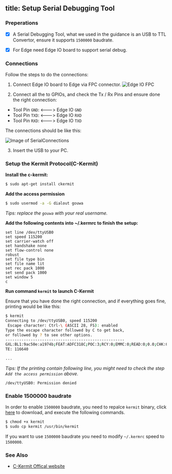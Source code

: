 title: Setup Serial Debugging Tool
---

### Preperations
- [x] A Serial Debugging Tool, what we used in the guidance is an USB to TTL Convertor, ensure it supports `1500000` baudrate.
- [x] For Edge need Edge IO board to support serial debug.


### Connections
Follow the steps to do the connections:

1) Connect Edge IO board to Edge via FPC connector.
![Edge IO FPC](/images/edge/SerialConnections_fpc.png)

2) Connect all the to GPIOs, and check the Tx / Rx Pins and ensure done the right connection:

  * Tool Pin `GND`: <---> Edge IO `GND`
  * Tool Pin `TXD`: <---> Edge IO `RXD`
  * Tool Pin `RXD`: <---> Edge IO `TXD`

The connections should be like this:

![Image of SerialConnections](/images/edge/SerialConnections_3Pin.png)

3) Insert the USB to your PC.

### Setup the Kermit Protocol(C-Kermit)
**Install the c-kermit:**
```sh
$ sudo apt-get install ckermit
```

**Add the access permission**
```sh
$ sudo usermod -a -G dialout gouwa
```
*Tips: replace the `gouwa` with your real username.*


**Add the following contents into ~/.kermrc to finish the setup:**
```
set line /dev/ttyUSB0
set speed 115200
set carrier-watch off
set handshake none
set flow-control none
robust
set file type bin
set file name lit
set rec pack 1000
set send pack 1000
set window 5
c
```

**Run command `kermit` to launch C-Kermit**

Ensure that you have done the right connection, and if everything goes fine, printing would be like this:
```sh
$ kermit
Connecting to /dev/ttyUSB0, speed 115200
 Escape character: Ctrl-\ (ASCII 28, FS): enabled
Type the escape character followed by C to get back,
or followed by ? to see other options.
----------------------------------------------------
GXL:BL1:9ac50e:a1974b;FEAT:ADFC318C;POC:3;RCY:0;EMMC:0;READ:0;0.0;CHK:0;
TE: 116640

...

```
*Tips: If the printing contain following line, you might need to check the step `Add the access permission` above.*
```
/dev/ttyUSB0: Permission denied
```

### Enable 1500000 baudrate
In order to enable `1500000` baudrate, you need to repalce `kermit` binary, click [here](http://www.mediafire.com/file/7dc2jot6pcev4r6/kermit) to download, and execute the following commands.
```sh
$ chmod +x kermit
$ sudo cp kermit /usr/bin/kermit
```

If you want to use `1500000` baudrate you need to modify `~/.kermrc` speed to `1500000`.

### See Also
* [C-Kermit Offical website](http://www.columbia.edu/kermit/index.html)
